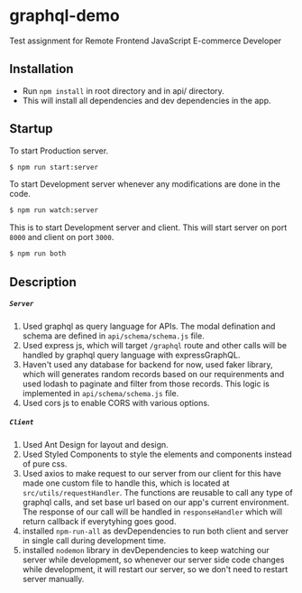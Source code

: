 # graphql-demo
Test assignment for Remote Frontend JavaScript E-commerce Developer

## Installation

  - Run `npm install` in root directory and in api/ directory.
  - This will install all dependencies and dev dependencies in the app.

## Startup

 To start Production server.
 ```sh
 $ npm run start:server
```
 To start Development server whenever any modifications are done in the code.
 ```sh
 $ npm run watch:server
 ```
This is to start Development server and client. This will start server on port `8000` and client on port `3000`.
```sh
$ npm run both
```
## Description
#####  `Server`
1) Used graphql as query language for APIs. The modal defination and schema are defined in `api/schema/schema.js` file.
2) Used express js, which will target `/graphql` route and other calls will be handled by graphql query language with expressGraphQL.
3) Haven't used any database for backend for now, used faker library, which will generates random records based on our requirenments and used lodash to paginate and filter from those records. This logic is implemented in `api/schema/schema.js` file.
4) Used cors js to enable CORS with various options.
##### `Client`
1) Used Ant Design for layout and design.
2) Used Styled Components to style the elements and components instead of pure css.
3) Used axios to make request to our server from our client for this have made one custom file to handle this, which is located at `src/utils/requestHandler`. The functions are reusable to call any type of graphql calls, and set base url based on our app's current environment. The response of our call will be handled in `responseHandler` which will return callback if everytyhing goes good.
4) installed `npm-run-all` as devDependencies to run both client and server in single call during development time.
5) installed `nodemon` library in devDependencies to keep watching our server while development, so whenever our server side code changes while development, it will restart our server, so we don't need to restart server manually.
